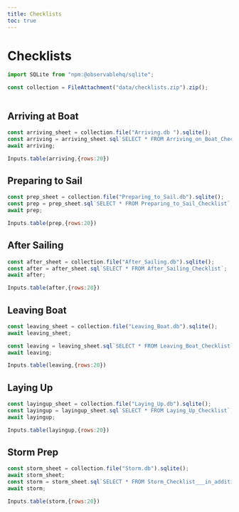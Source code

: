 ```yaml
---
title: Checklists
toc: true
---
```


# Checklists

```js
import SQLite from "npm:@observablehq/sqlite";
```

```js
const collection = FileAttachment("data/checklists.zip").zip();
```

```js

```

## Arriving at Boat
```js
const arriving_sheet = collection.file("Arriving.db ").sqlite();
const arriving = arriving_sheet.sql`SELECT * FROM Arriving_on_Boat_Checklist`;
await arriving;
```

```js
Inputs.table(arriving,{rows:20})
```

## Preparing to Sail
```js
const prep_sheet = collection.file("Preparing_to_Sail.db").sqlite();
const prep = prep_sheet.sql`SELECT * FROM Preparing_to_Sail_Checklist`;
await prep;
```

```js
Inputs.table(prep,{rows:20})
```

## After Sailing
```js
const after_sheet = collection.file("After_Sailing.db").sqlite();
const after = after_sheet.sql`SELECT * FROM After_Sailing_Checklist`;
await after;
```

```js
Inputs.table(after,{rows:20})
```

## Leaving Boat
```js
const leaving_sheet = collection.file("Leaving_Boat.db").sqlite();
await leaving_sheet;
```

```js
const leaving = leaving_sheet.sql`SELECT * FROM Leaving_Boat_Checklist`;
await leaving;
```

```js
Inputs.table(leaving,{rows:20})
```

## Laying Up

```js
const layingup_sheet = collection.file("Laying_Up.db").sqlite();
const layingup = layingup_sheet.sql`SELECT * FROM Laying_Up_Checklist`;
await layingup;
```

```js
Inputs.table(layingup,{rows:20})
```

## Storm Prep

```js
const storm_sheet = collection.file("Storm.db").sqlite();
await storm_sheet;
const storm = storm_sheet.sql`SELECT * FROM Storm_Checklist___in_addition_to_Leaving_Boat_Checklist__`;
await storm;
```

```js
Inputs.table(storm,{rows:20})
```
